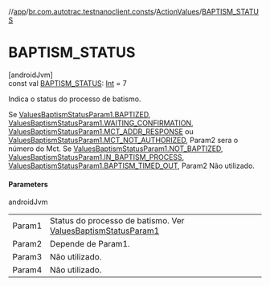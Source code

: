 //[app](../../../index.md)/[br.com.autotrac.testnanoclient.consts](../index.md)/[ActionValues](index.md)/[BAPTISM_STATUS](-b-a-p-t-i-s-m_-s-t-a-t-u-s.md)

# BAPTISM_STATUS

[androidJvm]\
const val [BAPTISM_STATUS](-b-a-p-t-i-s-m_-s-t-a-t-u-s.md): [Int](https://kotlinlang.org/api/latest/jvm/stdlib/kotlin/-int/index.html) = 7

Indica o status do processo de batismo.

Se [ValuesBaptismStatusParam1.BAPTIZED](-values-baptism-status-param1/-b-a-p-t-i-z-e-d.md), [ValuesBaptismStatusParam1.WAITING_CONFIRMATION](-values-baptism-status-param1/-w-a-i-t-i-n-g_-c-o-n-f-i-r-m-a-t-i-o-n.md), [ValuesBaptismStatusParam1.MCT_ADDR_RESPONSE](-values-baptism-status-param1/-m-c-t_-a-d-d-r_-r-e-s-p-o-n-s-e.md) ou [ValuesBaptismStatusParam1.MCT_NOT_AUTHORIZED](-values-baptism-status-param1/-m-c-t_-n-o-t_-a-u-t-h-o-r-i-z-e-d.md), Param2 sera o número do Mct. Se [ValuesBaptismStatusParam1.NOT_BAPTIZED](-values-baptism-status-param1/-n-o-t_-b-a-p-t-i-z-e-d.md), [ValuesBaptismStatusParam1.IN_BAPTISM_PROCESS](-values-baptism-status-param1/-i-n_-b-a-p-t-i-s-m_-p-r-o-c-e-s-s.md), [ValuesBaptismStatusParam1.BAPTISM_TIMED_OUT](-values-baptism-status-param1/-b-a-p-t-i-s-m_-t-i-m-e-d_-o-u-t.md), Param2 Não utilizado.

#### Parameters

androidJvm

| | |
|---|---|
| Param1 | Status do processo de batismo. Ver [ValuesBaptismStatusParam1](-values-baptism-status-param1/index.md) |
| Param2 | Depende de Param1. |
| Param3 | Não utilizado. |
| Param4 | Não utilizado. |

